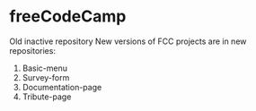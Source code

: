 # freeCodeCamp
Old inactive repository
New versions of FCC projects are in new repositories:
1. Basic-menu
2. Survey-form
3. Documentation-page
4. Tribute-page

